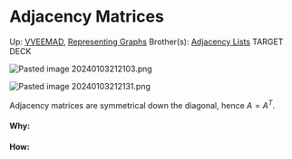 # Adjacency Matrices

Up: [VVEEMAD](vveemad), [Representing Graphs](representing_graphs)
Brother(s): [Adjacency Lists](adjacency_lists)
TARGET DECK

![Pasted image 20240103212103.png](pasted_image_20240103212103.png)

![Pasted image 20240103212131.png](pasted_image_20240103212131.png)

Adjacency matrices are symmetrical down the diagonal, hence $A = A^T$.































#### Why:
#### How:









